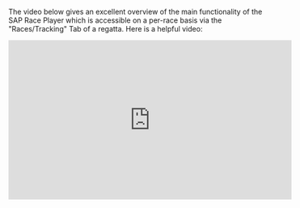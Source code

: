 The video below gives an excellent overview of the main functionality of the SAP Race Player which is accessible on a per-race basis via the "Races/Tracking" Tab of a regatta.
Here is a helpful video: 
 
<iframe width="560" height="315" src="https://www.youtube.com/embed/dQw4w9WgXcQ" frameborder="0" allowfullscreen></iframe> 
   

